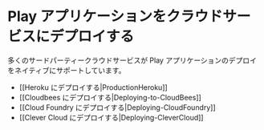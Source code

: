 <!--- Copyright (C) 2009-2013 Typesafe Inc. <http://www.typesafe.com> -->
<!--
# Deploying a Play application to a cloud service
-->
# Play アプリケーションをクラウドサービスにデプロイする

<!--
Many third party cloud services have built in support for deploying Play applications.
-->
多くのサードパーティークラウドサービスが Play アプリケーションのデプロイをネイティブにサポートしています。

<!--
- [[Deploying to Heroku|ProductionHeroku]]
- [[Deploying to Cloudbees|Deploying-to-CloudBees]]
- [[Deploying to Cloud Foundry|Deploying-CloudFoundry]]
- [[Deploying to Clever Cloud|Deploying-CleverCloud]]
-->
- [[Heroku にデプロイする|ProductionHeroku]]
- [[Cloudbees にデプロイする|Deploying-to-CloudBees]]
- [[Cloud Foundry にデプロイする|Deploying-CloudFoundry]]
- [[Clever Cloud にデプロイする|Deploying-CleverCloud]]
